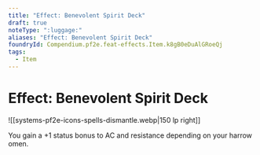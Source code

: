 ```yaml
---
title: "Effect: Benevolent Spirit Deck"
draft: true
noteType: ":luggage:"
aliases: "Effect: Benevolent Spirit Deck"
foundryId: Compendium.pf2e.feat-effects.Item.k8gB0eDuAlGRoeQj
tags:
  - Item
---
```


# Effect: Benevolent Spirit Deck
![[systems-pf2e-icons-spells-dismantle.webp|150 lp right]]

You gain a +1 status bonus to AC and resistance depending on your harrow omen.
